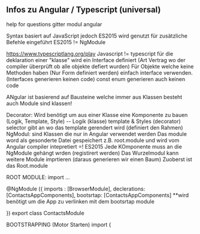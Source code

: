 ## Infos zu Angular / Typescript (universal)

help for questions gitter modul angular

Syntax basiert auf JavaScript jedoch ES2015 wird genutzt für zusätzliche Befehle eingeführt
ES2015 != NgModule

https://www.typescriptlang.org/play
Javascript != typescript
für die deklaration einer "klasse" wird ein Interface definiert (Art Vertrag wo der compiler überprüft ob alle objekte defiert wurden)
Für Objekte welche keine Methoden haben (Nur Form definiert werden) einfach interface verwenden. (Interfaces generieren keinen code)
const enum generieren auch keinen code

ANgular ist basierend auf Bausteine welche immer aus Klassen besteht auch Module sind klassen!

Decorator: Wird benötigt um aus einer Klasse eine Komponente zu bauen (Logik, Template, Style) -- Logik (klasse) template & Styles (decorator)
selector gibt an wo das template gerendert wird (definiert den Rahmen)
NgModul: sind Klassen die nur in Angular verwendet werden
Das module word als gesonderte Datei gespeichert z.B. root.module und wird vom Angular compiler intepretiert =! ES2015
Jede KOmponente muss an die NgModule gehängt wrden (registirert werden)
Das Wurzelmodul kann weitere Module imprtieren (daraus generieren wir einen Baum) Zuoberst ist das Root.module

ROOT MODULE:
import ...

@NgModule ({
  imports : [BrowserModule],
  declerations: [ContactsAppComponents],
  bootsrtap: [ContactsAppComponents] **wird benötigt um die App zu verlinken mit dem bootsrtap module 
  
  })
  export class ContactsModule
  
  BOOTSTRAPPING (Motor Starten)
  import {
